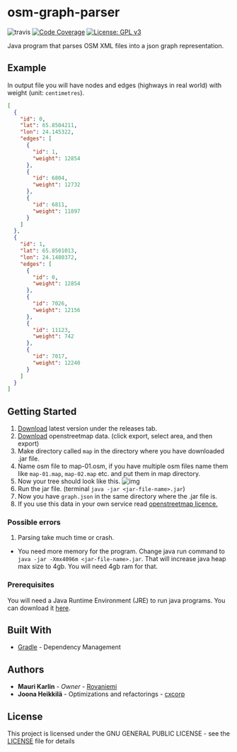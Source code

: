 # osm-graph-parser
![travis](https://travis-ci.org/rovaniemi/osm-graph-parser.svg?branch=master)
[![Code Coverage](https://img.shields.io/codecov/c/github/rovaniemi/osm-graph-parser/master.svg)](https://codecov.io/github/rovaniemi/osm-graph-parser)
[![License: GPL v3](https://img.shields.io/badge/License-GPL%20v3-blue.svg)](https://github.com/rovaniemi/osm-graph-parser/blob/master/LICENSE)

Java program that parses OSM XML files into a json graph representation. 

## Example

In output file you will have nodes and edges (highways in real world) with weight (unit: `centimetres`).
```json
[
  {
    "id": 0,
    "lat": 65.8504211,
    "lon": 24.145322,
    "edges": [
      {
        "id": 1,
        "weight": 12854
      },
      {
        "id": 6804,
        "weight": 12732
      },
      {
        "id": 6811,
        "weight": 11897
      }
    ]
  },
  {
    "id": 1,
    "lat": 65.8501013,
    "lon": 24.1480372,
    "edges": [
      {
        "id": 0,
        "weight": 12854
      },
      {
        "id": 7026,
        "weight": 12156
      },
      {
        "id": 11123,
        "weight": 742
      },
      {
        "id": 7017,
        "weight": 12240
      }
    ]
  }
]
```

## Getting Started

1. [Download](https://github.com/rovaniemi/osm-graph-parser/releases) latest version under the releases tab.
2. [Download](https://www.openstreetmap.org/) openstreetmap data. (click export, select area, and then export)
3. Make directory called `map` in the directory where you have downloaded .jar file.
4. Name osm file to map-01.osm, if you have multiple osm files name them like `map-01.map`, `map-02.map` etc. and put them in map directory.
5. Now your tree should look like this. ![img](http://imgur.com/ntvFUQN.png)
6. Run the jar file. (terminal `java -jar <jar-file-name>.jar`)
7. Now you have `graph.json` in the same directory where the .jar file is.
8. If you use this data in your own service read [openstreetmap licence.](https://opendatacommons.org/licenses/odbl/1.0/)

### Possible errors

1. Parsing take much time or crash.
  - You need more memory for the program. Change java run command to `java -jar -Xmx4096m <jar-file-name>.jar`. That will increase java heap max size to 4gb. You will need 4gb ram for that.

### Prerequisites

You will need a Java Runtime Environment (JRE) to run java programs. You can download it [here](http://www.oracle.com/technetwork/java/javase/downloads/jre8-downloads-2133155.html).

## Built With

* [Gradle](https://gradle.org) - Dependency Management

## Authors

* **Mauri Karlin** - *Owner* - [Rovaniemi](https://github.com/Rovaniemi)
* **Joona Heikkilä** - Optimizations and refactorings - [cxcorp](https://github.com/cxcorp)

## License

This project is licensed under the GNU GENERAL PUBLIC LICENSE - see the [LICENSE](LICENSE) file for details